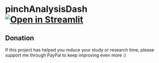 # pinchAnalysisDash [![Open in Streamlit](https://static.streamlit.io/badges/streamlit_badge_black_white.svg)](https://share.streamlit.io/luiseduardocorreagallego/pinchanalysisdash/main/pinchAnalysisDash.py)

## Donation 
If this project has helped you reduce your study or research time, please support me through PayPal to keep improving even more :)
